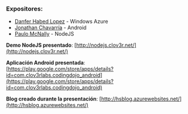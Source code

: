 ### Expositores:

- [Danfer Habed Lopez](https://www.facebook.com/danfer.h.lopez) - Windows Azure
- [Jonathan Chavarría](https://www.facebook.com/jhon.chavarria) - Android
- [Paulo McNally](http://twitter.com/paulomcnally) - NodeJS

**Demo NodeJS presentado**:
[http://nodejs.clov3r.net/](http://nodejs.clov3r.net/)

**Aplicación Android presentada**:
[https://play.google.com/store/apps/details?id=com.clov3rlabs.codingdojo_android](https://play.google.com/store/apps/details?id=com.clov3rlabs.codingdojo_android)

**Blog creado durante la presentación**:
[http://hsblog.azurewebsites.net/](http://hsblog.azurewebsites.net/)

